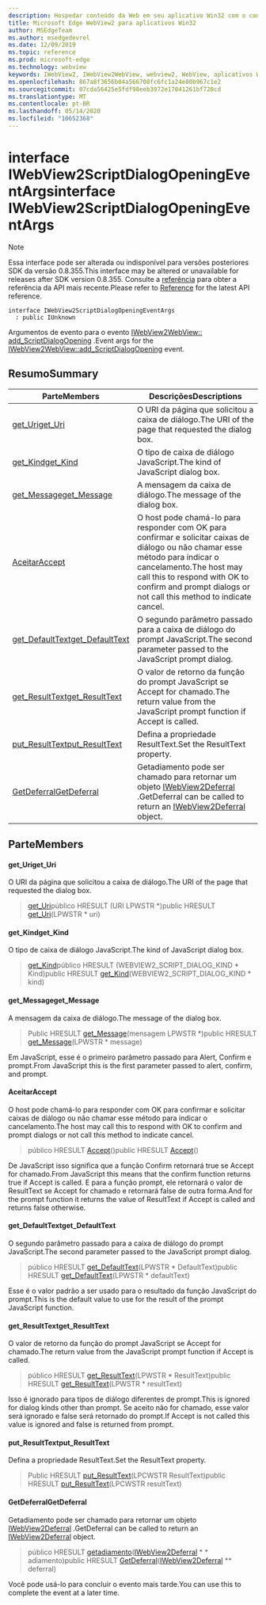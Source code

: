 ```yaml
---
description: Hospedar conteúdo da Web em seu aplicativo Win32 com o controle WebView2 do Microsoft Edge
title: Microsoft Edge WebView2 para aplicativos Win32
author: MSEdgeTeam
ms.author: msedgedevrel
ms.date: 12/09/2019
ms.topic: reference
ms.prod: microsoft-edge
ms.technology: webview
keywords: IWebView2, IWebView2WebView, webview2, WebView, aplicativos Win32, Win32, Edge
ms.openlocfilehash: 867a8f3656b04a566708fc6fc1a24e80b967c1e2
ms.sourcegitcommit: 07cda56425e5fdf90eeb3972e17041261bf720cd
ms.translationtype: MT
ms.contentlocale: pt-BR
ms.lasthandoff: 05/14/2020
ms.locfileid: "10652368"
---
```

# <span data-ttu-id="10901-104">interface IWebView2ScriptDialogOpeningEventArgs</span><span class="sxs-lookup"><span data-stu-id="10901-104">interface IWebView2ScriptDialogOpeningEventArgs</span></span> 

> [!NOTE]
> <span data-ttu-id="10901-105">Essa interface pode ser alterada ou indisponível para versões posteriores SDK da versão 0.8.355.</span><span class="sxs-lookup"><span data-stu-id="10901-105">This interface may be altered or unavailable for releases after SDK version 0.8.355.</span></span> <span data-ttu-id="10901-106">Consulte a [referência](../../../webview2-api-reference.md) para obter a referência da API mais recente.</span><span class="sxs-lookup"><span data-stu-id="10901-106">Please refer to [Reference](../../../webview2-api-reference.md) for the latest API reference.</span></span>

```
interface IWebView2ScriptDialogOpeningEventArgs
  : public IUnknown
```

<span data-ttu-id="10901-107">Argumentos de evento para o evento [IWebView2WebView:: add_ScriptDialogOpening](IWebView2WebView.md#add_scriptdialogopening) .</span><span class="sxs-lookup"><span data-stu-id="10901-107">Event args for the [IWebView2WebView::add_ScriptDialogOpening](IWebView2WebView.md#add_scriptdialogopening) event.</span></span>

## <span data-ttu-id="10901-108">Resumo</span><span class="sxs-lookup"><span data-stu-id="10901-108">Summary</span></span>

 <span data-ttu-id="10901-109">Parte</span><span class="sxs-lookup"><span data-stu-id="10901-109">Members</span></span>                        | <span data-ttu-id="10901-110">Descrições</span><span class="sxs-lookup"><span data-stu-id="10901-110">Descriptions</span></span>
--------------------------------|---------------------------------------------
[<span data-ttu-id="10901-111">get_Uri</span><span class="sxs-lookup"><span data-stu-id="10901-111">get_Uri</span></span>](#get_uri) | <span data-ttu-id="10901-112">O URI da página que solicitou a caixa de diálogo.</span><span class="sxs-lookup"><span data-stu-id="10901-112">The URI of the page that requested the dialog box.</span></span>
[<span data-ttu-id="10901-113">get_Kind</span><span class="sxs-lookup"><span data-stu-id="10901-113">get_Kind</span></span>](#get_kind) | <span data-ttu-id="10901-114">O tipo de caixa de diálogo JavaScript.</span><span class="sxs-lookup"><span data-stu-id="10901-114">The kind of JavaScript dialog box.</span></span>
[<span data-ttu-id="10901-115">get_Message</span><span class="sxs-lookup"><span data-stu-id="10901-115">get_Message</span></span>](#get_message) | <span data-ttu-id="10901-116">A mensagem da caixa de diálogo.</span><span class="sxs-lookup"><span data-stu-id="10901-116">The message of the dialog box.</span></span>
[<span data-ttu-id="10901-117">Aceitar</span><span class="sxs-lookup"><span data-stu-id="10901-117">Accept</span></span>](#accept) | <span data-ttu-id="10901-118">O host pode chamá-lo para responder com OK para confirmar e solicitar caixas de diálogo ou não chamar esse método para indicar o cancelamento.</span><span class="sxs-lookup"><span data-stu-id="10901-118">The host may call this to respond with OK to confirm and prompt dialogs or not call this method to indicate cancel.</span></span>
[<span data-ttu-id="10901-119">get_DefaultText</span><span class="sxs-lookup"><span data-stu-id="10901-119">get_DefaultText</span></span>](#get_defaulttext) | <span data-ttu-id="10901-120">O segundo parâmetro passado para a caixa de diálogo do prompt JavaScript.</span><span class="sxs-lookup"><span data-stu-id="10901-120">The second parameter passed to the JavaScript prompt dialog.</span></span>
[<span data-ttu-id="10901-121">get_ResultText</span><span class="sxs-lookup"><span data-stu-id="10901-121">get_ResultText</span></span>](#get_resulttext) | <span data-ttu-id="10901-122">O valor de retorno da função do prompt JavaScript se Accept for chamado.</span><span class="sxs-lookup"><span data-stu-id="10901-122">The return value from the JavaScript prompt function if Accept is called.</span></span>
[<span data-ttu-id="10901-123">put_ResultText</span><span class="sxs-lookup"><span data-stu-id="10901-123">put_ResultText</span></span>](#put_resulttext) | <span data-ttu-id="10901-124">Defina a propriedade ResultText.</span><span class="sxs-lookup"><span data-stu-id="10901-124">Set the ResultText property.</span></span>
[<span data-ttu-id="10901-125">GetDeferral</span><span class="sxs-lookup"><span data-stu-id="10901-125">GetDeferral</span></span>](#getdeferral) | <span data-ttu-id="10901-126">Getadiamento pode ser chamado para retornar um objeto [IWebView2Deferral](IWebView2Deferral.md) .</span><span class="sxs-lookup"><span data-stu-id="10901-126">GetDeferral can be called to return an [IWebView2Deferral](IWebView2Deferral.md) object.</span></span>

## <span data-ttu-id="10901-127">Parte</span><span class="sxs-lookup"><span data-stu-id="10901-127">Members</span></span>

#### <span data-ttu-id="10901-128">get_Uri</span><span class="sxs-lookup"><span data-stu-id="10901-128">get_Uri</span></span> 

<span data-ttu-id="10901-129">O URI da página que solicitou a caixa de diálogo.</span><span class="sxs-lookup"><span data-stu-id="10901-129">The URI of the page that requested the dialog box.</span></span>

> <span data-ttu-id="10901-130">[get_Uri](#get_uri)público HRESULT (URI LPWSTR \*)</span><span class="sxs-lookup"><span data-stu-id="10901-130">public HRESULT [get_Uri](#get_uri)(LPWSTR \* uri)</span></span>

#### <span data-ttu-id="10901-131">get_Kind</span><span class="sxs-lookup"><span data-stu-id="10901-131">get_Kind</span></span> 

<span data-ttu-id="10901-132">O tipo de caixa de diálogo JavaScript.</span><span class="sxs-lookup"><span data-stu-id="10901-132">The kind of JavaScript dialog box.</span></span>

> <span data-ttu-id="10901-133">[get_Kind](#get_kind)público HRESULT (WEBVIEW2_SCRIPT_DIALOG_KIND \* Kind)</span><span class="sxs-lookup"><span data-stu-id="10901-133">public HRESULT [get_Kind](#get_kind)(WEBVIEW2_SCRIPT_DIALOG_KIND \* kind)</span></span>

#### <span data-ttu-id="10901-134">get_Message</span><span class="sxs-lookup"><span data-stu-id="10901-134">get_Message</span></span> 

<span data-ttu-id="10901-135">A mensagem da caixa de diálogo.</span><span class="sxs-lookup"><span data-stu-id="10901-135">The message of the dialog box.</span></span>

> <span data-ttu-id="10901-136">Public HRESULT [get_Message](#get_message)(mensagem LPWSTR \*)</span><span class="sxs-lookup"><span data-stu-id="10901-136">public HRESULT [get_Message](#get_message)(LPWSTR \* message)</span></span>

<span data-ttu-id="10901-137">Em JavaScript, esse é o primeiro parâmetro passado para Alert, Confirm e prompt.</span><span class="sxs-lookup"><span data-stu-id="10901-137">From JavaScript this is the first parameter passed to alert, confirm, and prompt.</span></span>

#### <span data-ttu-id="10901-138">Aceitar</span><span class="sxs-lookup"><span data-stu-id="10901-138">Accept</span></span> 

<span data-ttu-id="10901-139">O host pode chamá-lo para responder com OK para confirmar e solicitar caixas de diálogo ou não chamar esse método para indicar o cancelamento.</span><span class="sxs-lookup"><span data-stu-id="10901-139">The host may call this to respond with OK to confirm and prompt dialogs or not call this method to indicate cancel.</span></span>

> <span data-ttu-id="10901-140">público HRESULT [Accept](#accept)()</span><span class="sxs-lookup"><span data-stu-id="10901-140">public HRESULT [Accept](#accept)()</span></span>

<span data-ttu-id="10901-141">De JavaScript isso significa que a função Confirm retornará true se Accept for chamado.</span><span class="sxs-lookup"><span data-stu-id="10901-141">From JavaScript this means that the confirm function returns true if Accept is called.</span></span> <span data-ttu-id="10901-142">E para a função prompt, ele retornará o valor de ResultText se Accept for chamado e retornará false de outra forma.</span><span class="sxs-lookup"><span data-stu-id="10901-142">And for the prompt function it returns the value of ResultText if Accept is called and returns false otherwise.</span></span>

#### <span data-ttu-id="10901-143">get_DefaultText</span><span class="sxs-lookup"><span data-stu-id="10901-143">get_DefaultText</span></span> 

<span data-ttu-id="10901-144">O segundo parâmetro passado para a caixa de diálogo do prompt JavaScript.</span><span class="sxs-lookup"><span data-stu-id="10901-144">The second parameter passed to the JavaScript prompt dialog.</span></span>

> <span data-ttu-id="10901-145">público HRESULT [get_DefaultText](#get_defaulttext)(LPWSTR \* DefaultText)</span><span class="sxs-lookup"><span data-stu-id="10901-145">public HRESULT [get_DefaultText](#get_defaulttext)(LPWSTR \* defaultText)</span></span>

<span data-ttu-id="10901-146">Esse é o valor padrão a ser usado para o resultado da função JavaScript do prompt.</span><span class="sxs-lookup"><span data-stu-id="10901-146">This is the default value to use for the result of the prompt JavaScript function.</span></span>

#### <span data-ttu-id="10901-147">get_ResultText</span><span class="sxs-lookup"><span data-stu-id="10901-147">get_ResultText</span></span> 

<span data-ttu-id="10901-148">O valor de retorno da função do prompt JavaScript se Accept for chamado.</span><span class="sxs-lookup"><span data-stu-id="10901-148">The return value from the JavaScript prompt function if Accept is called.</span></span>

> <span data-ttu-id="10901-149">público HRESULT [get_ResultText](#get_resulttext)(LPWSTR \* ResultText)</span><span class="sxs-lookup"><span data-stu-id="10901-149">public HRESULT [get_ResultText](#get_resulttext)(LPWSTR \* resultText)</span></span>

<span data-ttu-id="10901-150">Isso é ignorado para tipos de diálogo diferentes de prompt.</span><span class="sxs-lookup"><span data-stu-id="10901-150">This is ignored for dialog kinds other than prompt.</span></span> <span data-ttu-id="10901-151">Se aceito não for chamado, esse valor será ignorado e false será retornado do prompt.</span><span class="sxs-lookup"><span data-stu-id="10901-151">If Accept is not called this value is ignored and false is returned from prompt.</span></span>

#### <span data-ttu-id="10901-152">put_ResultText</span><span class="sxs-lookup"><span data-stu-id="10901-152">put_ResultText</span></span> 

<span data-ttu-id="10901-153">Defina a propriedade ResultText.</span><span class="sxs-lookup"><span data-stu-id="10901-153">Set the ResultText property.</span></span>

> <span data-ttu-id="10901-154">Public HRESULT [put_ResultText](#put_resulttext)(LPCWSTR ResultText)</span><span class="sxs-lookup"><span data-stu-id="10901-154">public HRESULT [put_ResultText](#put_resulttext)(LPCWSTR resultText)</span></span>

#### <span data-ttu-id="10901-155">GetDeferral</span><span class="sxs-lookup"><span data-stu-id="10901-155">GetDeferral</span></span> 

<span data-ttu-id="10901-156">Getadiamento pode ser chamado para retornar um objeto [IWebView2Deferral](IWebView2Deferral.md) .</span><span class="sxs-lookup"><span data-stu-id="10901-156">GetDeferral can be called to return an [IWebView2Deferral](IWebView2Deferral.md) object.</span></span>

> <span data-ttu-id="10901-157">público HRESULT [getadiamento](#getdeferral)([IWebView2Deferral](IWebView2Deferral.md) \* \* adiamento)</span><span class="sxs-lookup"><span data-stu-id="10901-157">public HRESULT [GetDeferral](#getdeferral)([IWebView2Deferral](IWebView2Deferral.md) \*\* deferral)</span></span>

<span data-ttu-id="10901-158">Você pode usá-lo para concluir o evento mais tarde.</span><span class="sxs-lookup"><span data-stu-id="10901-158">You can use this to complete the event at a later time.</span></span>


